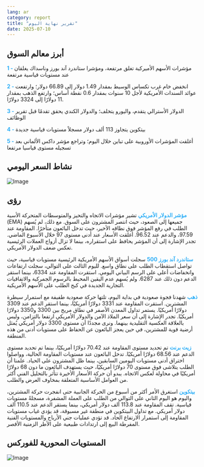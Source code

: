 ```yaml
---
lang: ar
category: report
title: "تقرير نهاية اليوم"
date: 2025-07-10
---
```



<h2>أبرز معالم السوق</h2>
<strong style="color: #2caef7;">1 - </strong> مؤشرات الأسهم الأميركية تغلق مرتفعة، ومؤشرا ستاندرد آند بورز وناسداك يغلقان عند مستويات قياسية مرتفعة

<strong style="color: #2caef7;">2 - </strong> انخفض خام غرب تكساس الوسيط بمقدار 1.49 دولار إلى 66.89 دولار؛ وارتفعت عوائد السندات الأمريكية لأجل 10 سنوات بمقدار 0.6 نقطة أساس؛ وارتفع الذهب بمقدار 11 دولارًا إلى 3324 دولارًا.

<strong style="color: #2caef7;">3 - </strong> الدولار الأسترالي يتقدم، واليورو يتخلف؛ والدولار الكندي يحقق تقدمًا قبل تقرير الوظائف

<strong style="color: #2caef7;">4 - </strong> بيتكوين يتجاوز 113 ألف دولار مسجلاً مستويات قياسية جديدة

<strong style="color: #2caef7;">5 - </strong> أغلقت المؤشرات الأوروبية على تباين خلال اليوم؛ وتراجع مؤشر داكس الألماني بعد تسجيله مستوى قياسيا مرتفعا



<h2>نشاط السعر اليومي</h2>
<img src="https://markleighedu.github.io/img/Jul-2025/10-Jul-2025/price.jpg" alt="Image"/>

<h2>رؤى</h2>
<strong style="color: #2caef7;">مؤشر الدولار الأمريكي</strong> تشير مؤشرات الاتجاه والتحيز والمتوسطات المتحركة الأسية (EMA) جميعها إلى الصعود، حيث انتصر المشترون على السوق. مع ذلك، لم يُسهم الطلب في رفع المؤشر فوق نطاقه الأخير، حيث تدخل البائعون متأخرًا. المقاومة عند 97.59، والدعم عند 96.52. أغلقت الأسعار عند أدنى مستوى 97 خلال الأسبوع الماضي. تجدر الإشارة إلى أن المؤشر يحافظ على استقراره، بينما لا تزال أزواج العملات الرئيسية تعكس ضعف الدولار الأمريكي.

<strong style="color: #2caef7;">ستاندرد آند بورز 500</strong> سجلت أسواق الأسهم الأمريكية الرئيسية مستويات قياسية، حيث تواصل استقطاب الطلب على نطاق واسع. لليوم الثالث على التوالي، سجلت ارتفاعات وانخفاضات أعلى على الرسم البياني اليومي. استقرت المقاومة عند 6334، بينما استقر الدعم دون ذلك عند 6287. ولم يُسهم عدم اليقين المحيط بالرسوم الجمركية والاتفاقيات التجارية الجديدة في كبح الطلب على الأسهم الأمريكية.

<strong style="color: #2caef7;">ذهب</strong> شهدنا فجوة صعودية في بداية اليوم، تلتها حركة صعودية طفيفة مع استمرار سيطرة المشترين. استقرت المقاومة عند 3331 دولارًا أمريكيًا، بينما استقر الدعم عند 3309 دولارًا أمريكيًا. يستمر تداول المعدن الأصفر في نطاق مريح بين 3300 و3350 دولارًا أمريكيًا. تجدر الإشارة إلى أن سعر الملاذ الآمن والدولار الأمريكي ارتفعا بالتزامن، وليس بالعلاقة العكسية التقليدية بينهما. ونرى مجددًا أن مستوى 3300 دولار أمريكي يُمثل أرضية قوية للمشترين، في حين يعجز البائعون عن الحفاظ على مستويات أدنى من هذه المنطقة.

<strong style="color: #2caef7;">زيت برنت</strong> تم تحديد مستوى المقاومة عند 70.42 دولارًا أمريكيًا، بينما تم تحديد مستوى الدعم عند 68.56 دولارًا أمريكيًا. تدخل البائعون عند مستويات المقاومة الحالية، وواصلوا اختراق أدنى مستويات اليومين السابقين، بينما ظل المشترون على الحياد. علمنا أن الطلب يتلاشى فوق مستوى 70 دولارًا أمريكيًا، حيث يستهدف البائعون ما دون 68 دولارًا أمريكيًا في محاولة لعكس الاتجاه. يبدو أن حركة الأسعار الأخيرة تتأثر بالتحليل الفني أكثر من العوامل الأساسية المتعلقة بمخاوف العرض والطلب.

<strong style="color: #2caef7;">بيتكوين</strong> استغرق الأمر أكثر من أسبوع من الحركة الجانبية حتى انفجرت حركة المشترين، واليوم هو اليوم الثاني على التوالي من الطلب على العملة المشفرة، مسجلةً مستويات قياسية. تقف المقاومة عند 113.8 ألف دولار أمريكي، بينما يستقر الدعم عند 110.5 ألف دولار أمريكي. مع تداول البيتكوين في منطقة غير مسبوقة، قد يؤدي غياب مستويات المقاومة إلى استمرار الارتفاع الحاد. قد تؤدي عمليات جني الأرباح والمستويات الفنية المفرطة البيع إلى ارتدادات طبيعية على الأطر الزمنية الأقصر.



<h2>المستويات المحورية للفوركس</h2>
<img src="https://markleighedu.github.io/img/Jul-2025/10-Jul-2025/pivot.jpg" alt="Image"/>